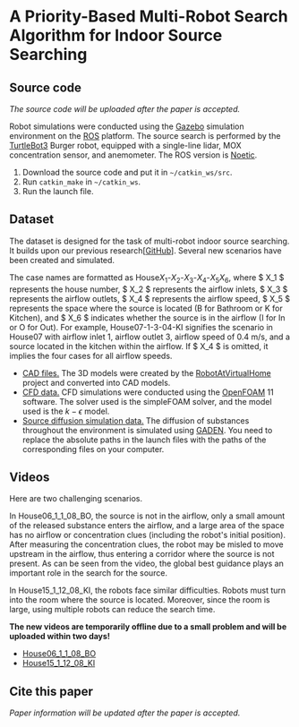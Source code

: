 # A Priority-Based Multi-Robot Search Algorithm for Indoor Source Searching

## Source code

*The source code will be uploaded after the paper is accepted.*

Robot simulations were conducted using the [Gazebo](https://gazebosim.org/home) simulation environment on the [ROS](https://www.ros.org/) platform. The source search is performed by the [TurtleBot3](https://emanual.robotis.com/docs/en/platform/turtlebot3/overview/) Burger robot, equipped with a single-line lidar, MOX concentration sensor, and anemometer. The ROS version is [Noetic](https://wiki.ros.org/noetic).

1. Download the source code and put it in `~/catkin_ws/src`.
2. Run `catkin_make` in `~/catkin_ws`.
3. Run the launch file.

## Dataset

The dataset is designed for the task of multi-robot indoor source searching. It builds upon our previous research\[[GitHub](https://github.com/mwanggh/An-Exploration-Enhanced-Search-Algorithm-for-Robot-Indoor-Source-Searching)\]. Several new scenarios have been created and simulated. 

The case names are formatted as House$X_1$-$X_2$-$X_3$-$X_4$-$X_5 X_6$, where $ X_1 $ represents the house number, $ X_2 $ represents the airflow inlets, $ X_3 $ represents the airflow outlets, $ X_4 $ represents the airflow speed, $ X_5 $ represents the space where the source is located (B for Bathroom or K for Kitchen), and $ X_6 $ indicates whether the source is in the airflow (I for In or O for Out). For example, House07-1-3-04-KI signifies the scenario in House07 with airflow inlet 1, airflow outlet 3, airflow speed of 0.4 m/s, and a source located in the kitchen within the airflow. If $ X_4 $ is omitted, it implies the four cases for all airflow speeds.

- [CAD files.](https://huggingface.co/datasets/WangHaaa/SourceSearchingDatasetCAD) The 3D models were created by the [RobotAtVirtualHome](https://github.com/DavidFernandezChaves/RobotAtVirtualHome) project and converted into CAD models.
- [CFD data.](https://huggingface.co/datasets/WangHaaa/SourceSearchingDatasetCFD) CFD simulations were conducted using the [OpenFOAM](https://openfoam.org/) 11 software. The solver used is the simpleFOAM solver, and the model used is the $k-\epsilon$ model.
- [Source diffusion simulation data.](https://huggingface.co/datasets/WangHaaa/SourceSearchingDatasetGADEN) The diffusion of substances throughout the environment is simulated using [GADEN](https://github.com/MAPIRlab/gaden). You need to replace the absolute paths in the launch files with the paths of the corresponding files on your computer.

## Videos

Here are two challenging scenarios.

In House06_1_1_08_BO, the source is not in the airflow, only a small amount of the released substance enters the airflow, and a large area of the space has no airflow or concentration clues (including the robot's initial position). After measuring the concentration clues, the robot may be misled to move upstream in the airflow, thus entering a corridor where the source is not present. As can be seen from the video, the global best guidance plays an important role in the search for the source.

In House15_1_12_08_KI, the robots face similar difficulties. Robots must turn into the room where the source is located. Moreover, since the room is large, using multiple robots can reduce the search time.

**The new videos are temporarily offline due to a small problem and will be uploaded within two days!**

- [House06_1_1_08_BO](https://youtu.be/7NADVH4X-HM)
- [House15_1_12_08_KI](https://youtu.be/Cp7u-X54fSM)

## Cite this paper

*Paper information will be updated after the paper is accepted.*
